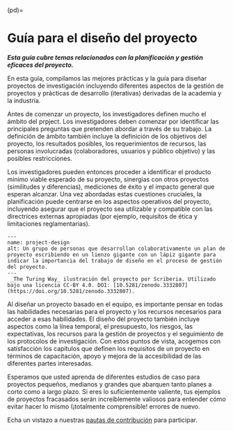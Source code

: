 (pd)=
# Guía para el diseño del proyecto

***Esta guía cubre temas relacionados con la planificación y gestión eficaces del proyecto.***

En esta guía, compilamos las mejores prácticas y la guía para diseñar proyectos de investigación incluyendo diferentes aspectos de la gestión de proyectos y prácticas de desarrollo (iterativas) derivadas de la academia y la industria.

Antes de comenzar un proyecto, los investigadores definen mucho el ámbito del prpject. Los investigadores deben comenzar por identificar las principales preguntas que pretenden abordar a través de su trabajo. La definición de ámbito también incluye la definición de los objetivos del proyecto, los resultados posibles, los requerimientos de recursos, las personas involucradas (colaboradores, usuarios y público objetivo) y las posibles restricciones.

Los investigadores pueden entonces proceder a identificar el producto mínimo viable esperado de su proyecto, sinergias con otros proyectos (similitudes y diferencias), mediciones de éxito y el impacto general que esperan alcanzar. Una vez abordadas estas cuestiones cruciales, la planificación puede centrarse en los aspectos operativos del proyecto, incluyendo asegurar que el proyecto sea utilizable y compatible con las directrices externas apropiadas (por ejemplo, requisitos de ética y limitaciones reglamentarias).

```{figure} ../figures/project-design.jpg
---
name: project-design
alt: Un grupo de personas que desarrollan colaborativamente un plan de proyecto escribiendo en un lienzo gigante con un lápiz gigante para indicar la importancia del trabajo de diseño en el proceso de gestión del proyecto. 
---
 _The Turing Way_ ilustración del proyecto por Scriberia. Utilizado bajo una licencia CC-BY 4.0. DOI: [10.5281/zenodo.3332807](https://doi.org/10.5281/zenodo.3332807).
```
Al diseñar un proyecto basado en el equipo, es importante pensar en todas las habilidades necesarias para el proyecto y los recursos necesarios para acceder a esas habilidades. El diseño del proyecto también incluye aspectos como la línea temporal, el presupuesto, los riesgos, las expectativas, los recursos para la gestión de proyectos y el seguimiento de los protocolos de investigación. Con estos puntos de vista, acogemos con satisfacción los capítulos que definen los requisitos de un proyecto en términos de capacitación, apoyo y mejora de la accesibilidad de las diferentes partes interesadas.

Esperamos que usted aprenda de diferentes estudios de caso para proyectos pequeños, medianos y grandes que abarquen tanto planes a corto como a largo plazo. Si eres lo suficientemente valiente, tus ejemplos de proyectos fracasados serán increíblemente valiosos para entender cómo evitar hacer lo mismo (¡totalmente comprensible! errores de nuevo.

Echa un vistazo a nuestras [pautas de contribución](https://github.com/alan-turing-institute/the-turing-way/blob/main/CONTRIBUTING.md) para participar.

